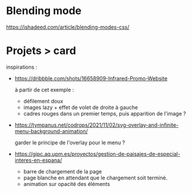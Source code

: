 # Blending mode

https://ishadeed.com/article/blending-modes-css/

# Projets > card

inspirations :

- https://dribbble.com/shots/16658909-Infrared-Promo-Website

  à partir de cet exemple :

  - défilement doux
  - images lazy + effet de volet de droite à gauche
  - cadres rouges dans un premier temps, puis apparition de l'image ?

- https://tympanus.net/codrops/2021/11/02/svg-overlay-and-infinite-menu-background-animation/

  garder le principe de l'overlay pour le menu ?

- https://gipc.aq.upm.es/proyectos/gestion-de-paisajes-de-especial-interes-en-espana/

  - barre de chargement de la page
  - page blanche en attendant que le chargement soit terminé.
  - animation sur opacité des éléments
